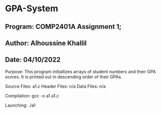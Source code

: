 # GPA-System
## Program:    COMP2401A Assignment 1; 
## Author:    Alhoussine Khallil
##   Date:    04/10/2022
Purpose:    This program initiallizes arrays of student numbers 
            and their GPA scores. It is printed out in descending 
            order of their GPAs.

Source Files:  a1.c
Header Files:  n/a
  Data Files:  n/a
  
Compilation:   gcc -o a1 a1.c

Launching:    ./a1
